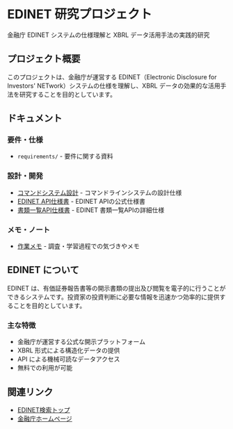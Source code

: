 # EDINET 研究プロジェクト

金融庁 EDINET システムの仕様理解と XBRL データ活用手法の実践的研究

## プロジェクト概要

このプロジェクトは、金融庁が運営する EDINET（Electronic Disclosure for Investors' NETwork）システムの仕様を理解し、XBRL データの効果的な活用手法を研究することを目的としています。

## ドキュメント

### 要件・仕様

- `requirements/` - 要件に関する資料

### 設計・開発

- [コマンドシステム設計](design/command-system.md) - コマンドラインシステムの設計仕様
- [EDINET API仕様書](design/EDINET-API-Specs.pdf) - EDINET APIの公式仕様書
- [書類一覧API仕様書](design/document-list-api-spec.md) - EDINET 書類一覧APIの詳細仕様

### メモ・ノート

- [作業メモ](notes/notes.md) - 調査・学習過程での気づきやメモ

## EDINET について

EDINET は、有価証券報告書等の開示書類の提出及び閲覧を電子的に行うことができるシステムです。投資家の投資判断に必要な情報を迅速かつ効率的に提供することを目的としています。

### 主な特徴

- 金融庁が運営する公式な開示プラットフォーム
- XBRL 形式による構造化データの提供
- API による機械可読なデータアクセス
- 無料での利用が可能

## 関連リンク

- [EDINET検索トップ](https://disclosure2.edinet-fsa.go.jp/)
- [金融庁ホームページ](https://www.fsa.go.jp/)
